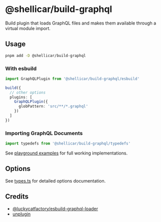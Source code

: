 # @shellicar/build-graphql

Build plugin that loads GraphQL files and makes them available through a virtual module import.

## Usage

```sh
pnpm add -D @shellicar/build-graphql
```

### With esbuild 

```ts
import GraphQLPlugin from '@shellicar/build-graphql/esbuild'

build({
  // other options
  plugins: [
    GraphQLPlugin({ 
      globPattern: 'src/**/*.graphql'
    })
  ]
})
```

### Importing GraphQL Documents

```ts
import typedefs from '@shellicar/build-graphql/typedefs'
```

See [playground examples](./packages/playground) for full working implementations.

## Options

See [types.ts](./packages/build-graphql/src/core/types.ts) for detailed options documentation.

## Credits

- [@luckycatfactory/esbuild-graphql-loader](https://github.com/luckycatfactory/esbuild-graphql-loader)
- [unplugin](https://github.com/unjs/unplugin)
